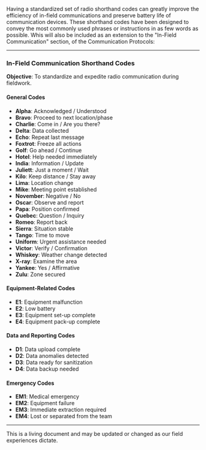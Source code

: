 Having a standardized set of radio shorthand codes can greatly improve the efficiency of in-field communications and preserve battery life of communication devices. These shorthand codes have been designed to convey the most commonly used phrases or instructions in as few words as possible. Whis will also be included as an extension to the "In-Field Communication" section, of the Communication Protocols:

---

### In-Field Communication Shorthand Codes

**Objective**: To standardize and expedite radio communication during fieldwork.

#### General Codes

- **Alpha**: Acknowledged / Understood
- **Bravo**: Proceed to next location/phase
- **Charlie**: Come in / Are you there?
- **Delta**: Data collected
- **Echo**: Repeat last message
- **Foxtrot**: Freeze all actions
- **Golf**: Go ahead / Continue
- **Hotel**: Help needed immediately
- **India**: Information / Update
- **Juliett**: Just a moment / Wait
- **Kilo**: Keep distance / Stay away
- **Lima**: Location change
- **Mike**: Meeting point established
- **November**: Negative / No
- **Oscar**: Observe and report
- **Papa**: Position confirmed
- **Quebec**: Question / Inquiry
- **Romeo**: Report back
- **Sierra**: Situation stable
- **Tango**: Time to move
- **Uniform**: Urgent assistance needed
- **Victor**: Verify / Confirmation
- **Whiskey**: Weather change detected
- **X-ray**: Examine the area
- **Yankee**: Yes / Affirmative
- **Zulu**: Zone secured

#### Equipment-Related Codes

- **E1**: Equipment malfunction
- **E2**: Low battery
- **E3**: Equipment set-up complete
- **E4**: Equipment pack-up complete

#### Data and Reporting Codes

- **D1**: Data upload complete
- **D2**: Data anomalies detected
- **D3**: Data ready for sanitization
- **D4**: Data backup needed

#### Emergency Codes

- **EM1**: Medical emergency
- **EM2**: Equipment failure
- **EM3**: Immediate extraction required
- **EM4**: Lost or separated from the team

---

This is a living document and may be updated or changed as our field experiences dictate.

